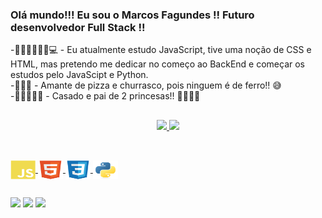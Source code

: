 ### Olá mundo!!! Eu sou o Marcos Fagundes !! Futuro desenvolvedor Full Stack !!



-📘👨🏽‍🎓✍🏽💻 - Eu atualmente estudo JavaScript, tive uma noção de CSS e HTML, mas pretendo me dedicar no começo ao BackEnd e começar os estudos pelo JavaScipt e Python.<br>
-🍕🥩🍖 - Amante de pizza e churrasco, pois ninguem é de ferro!! 😅 <br>
-👨‍👩‍👧‍👧🥰 - Casado e pai de 2 princesas!! 👸🏽👧🏽 


##

<div align="center">
  <a href="https://github.com/fagundesmarcos">
  <img height="180em" src="https://github-readme-stats.vercel.app/api?username=fagundesmarcos&show_icons=true&theme=dark&include_all_commits=true&count_private=true"/>
  <img height="180em" src="https://github-readme-stats.vercel.app/api/top-langs/?username=fagundesmarcos&layout=compact&langs_count=7&theme=dark"/>
</div>
  
  ##
  
  <div style="display: inline_block"><br>
  <img align="center" alt="Js" height="30" width="40" src="https://raw.githubusercontent.com/devicons/devicon/master/icons/javascript/javascript-plain.svg">
  <img align="center" alt="HTML" height="30" width="40" src="https://raw.githubusercontent.com/devicons/devicon/master/icons/html5/html5-original.svg">
  <img align="center" alt="CSS" height="30" width="40" src="https://raw.githubusercontent.com/devicons/devicon/master/icons/css3/css3-original.svg">
  <img align="center" alt="Python" height="30" width="40" src="https://raw.githubusercontent.com/devicons/devicon/master/icons/python/python-original.svg">
 
</div>
  
  ##

  <div>
 
  <a href="https://instagram.com/fagundesmarcos" target="_blank"><img src="https://img.shields.io/badge/-Instagram-%23E4405F?style=for-the-badge&logo=instagram&logoColor=white" target="_blank"></a>
 	  <a href = "mailto:fagundesmarcospp@gmail.com"><img src="https://img.shields.io/badge/Gmail-D14836?style=for-the-badge&logo=gmail&logoColor=white" target="_blank"></a>
  <a href="https://www.linkedin.com/in/marcos-fagundes-9b7048221" target="_blank"><img src="https://img.shields.io/badge/LinkedIn-0077B5?style=for-the-badge&logo=linkedin&logoColor=white" target="_blank"></a> 
  </div> 
  
  ##
  
  

